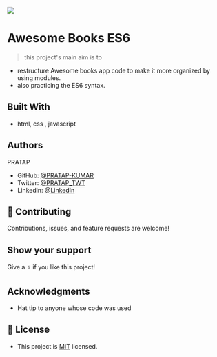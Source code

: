 ![](https://img.shields.io/badge/Microverse-blueviolet)

# Awesome Books ES6

> this project's main aim is to
- restructure Awesome books app code to make it more organized by using modules.
- also practicing the ES6 syntax.


## Built With

- html, css , javascript

## Authors

PRATAP

- GitHub: [@PRATAP-KUMAR](https://github.com/PRATAP-KUMAR)
- Twitter: [@PRATAP_TWT](https://twitter.com/PRATAP_TWT)
- Linkedin: [@LinkedIn](https://www.linkedin.com/in/pratap-kumar-panabaka-755489236/)

## 🤝 Contributing

Contributions, issues, and feature requests are welcome!

## Show your support

Give a ⭐️ if you like this project!

## Acknowledgments

- Hat tip to anyone whose code was used

## 📝 License

- This project is [MIT](./MIT.md) licensed.

